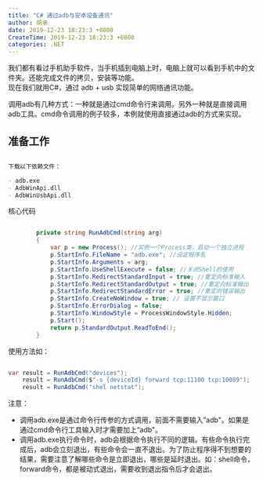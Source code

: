 ```yaml
---
title: "C# 通过adb与安卓设备通讯"
author: 胡承
date: 2019-12-23 18:23:3 +0800
CreateTime: 2019-12-23 18:23:3 +0800
categories: .NET
---
```


我们都有看过手机助手软件，当手机插到电脑上时，电脑上就可以看到手机中的文件夹。还能完成文件的拷贝，安装等功能。  
现在我们就用C#，通过 adb + usb 实现简单的网络通讯功能。
<!-- more -->
调用adb有几种方式：一种就是通过cmd命令行来调用。另外一种就是直接调用adb工具。cmd命令调用的例子较多，本例就使用直接通过adb的方式来实现。

## 准备工作  

```markdown

下载以下依赖文件：

- adb.exe
- AdbWinApi.dll
- AdbWinUsbApi.dll

```

核心代码

```csharp

        private string RunAdbCmd(string arg)
        {
            var p = new Process(); //实例一个Process类，启动一个独立进程
            p.StartInfo.FileName = "adb.exe"; //设定程序名
            p.StartInfo.Arguments = arg;
            p.StartInfo.UseShellExecute = false; //关闭Shell的使用
            p.StartInfo.RedirectStandardInput = true; //重定向标准输入
            p.StartInfo.RedirectStandardOutput = true; //重定向标准输出
            p.StartInfo.RedirectStandardError = true; //重定向错误输出
            p.StartInfo.CreateNoWindow = true; // 设置不显示窗口
            p.StartInfo.ErrorDialog = false;
            p.StartInfo.WindowStyle = ProcessWindowStyle.Hidden;
            p.Start();
            return p.StandardOutput.ReadToEnd();
        }

```

使用方法如：

```csharp

var result = RunAdbCmd("devices");
    result = RunAdbCmd($"-s {deviceId} forward tcp:11100 tcp:10089");
    result = RunAdbCmd("shel netstat");
```

注意：
- 调用adb.exe是通过命令行传参的方式调用，前面不需要输入”adb"。如果是通过cmd命令行工具输入时才需要加上“adb"。  
- 调用adb.exe执行命令时，adb会根据命令执行不同的逻辑。有些命令执行完成后，adb会立刻退出，有些命令会一直不退出。为了防止程序得不到想要的结果，需要注意了解哪些命令是立即退出，哪些是延时退出。如：shell命令，forward命令，都是被动式退出，需要收到退出指令后才会退出。
